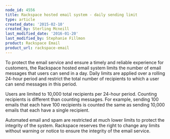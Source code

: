 ```yaml
---
node_id: 4556
title: Rackspace hosted email system - daily sending limit
type: article
created_date: '2015-02-10'
created_by: Sterling Mcneill
last_modified_date: '2016-01-20'
last_modified_by: Stephanie Fillmon
product: Rackspace Email
product_url: rackspace-email
---
```


To protect the email service and ensure a timely and reliable experience
for customers, the Rackspace hosted email system limits the number of
email messages that users can send in a day. Daily limits are applied
over a rolling 24-hour period and restrict the total number of
recipients to which a user can send messages in this period.

Users are limited to 10,000 total recipients per 24-hour period.
Counting recipients is different than counting messages. For example,
sending 100 emails that each have 100 recipients is counted the same as
sending 10,000 emails that each have a single recipient.

Automated email and spam are restricted at much lower limits to protect
the integrity of the system. Rackspace reserves the right to change any
limits without warning or notice to ensure the integrity of the email
service.

